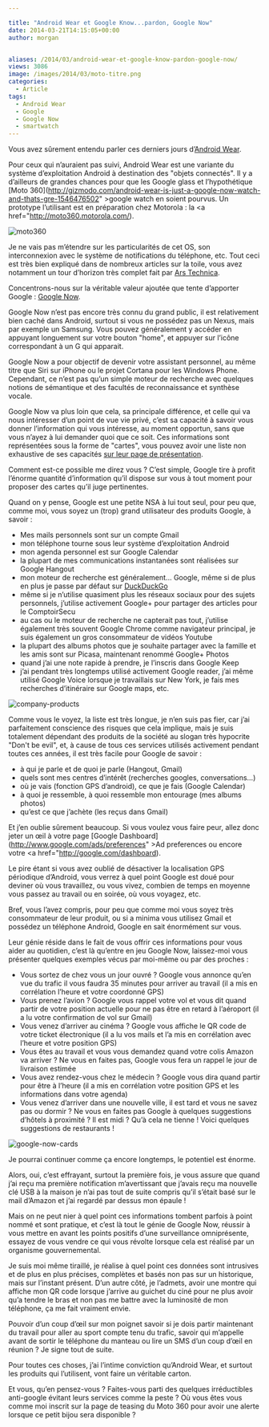 ```yaml
---

title: "Android Wear et Google Know...pardon, Google Now"
date: 2014-03-21T14:15:05+00:00
author: morgan


aliases: /2014/03/android-wear-et-google-know-pardon-google-now/
views: 3086
image: /images/2014/03/moto-titre.png
categories:
  - Article
tags:
  - Android Wear
  - Google
  - Google Now
  - smartwatch
---
```

Vous avez sûrement entendu parler ces derniers jours d’[Android Wear](http://googleblog.blogspot.fr/2014/03/sharing-whats-up-our-sleeve-android.html).

Pour ceux qui n’auraient pas suivi, Android Wear est une variante du système d’exploitation Android à destination des "objets connectés". Il y a d’ailleurs de grandes chances pour que les Google glass et l’hypothétique [Moto 360](http://gizmodo.com/android-wear-is-just-a-google-now-watch-and-thats-gre-1546476502" >google watch</a> en soient pourvus. Un prototype l’utilisant est en préparation chez Motorola : la <a href="http://moto360.motorola.com/).

![moto360](/images/2014/03/moto360.png)

Je ne vais pas m’étendre sur les particularités de cet OS, son interconnexion avec le système de notifications du téléphone, etc. Tout ceci est très bien expliqué dans de nombreux articles sur la toile, vous avez notamment un tour d’horizon très complet fait par [Ars Technica](http://arstechnica.com/gadgets/2014/03/in-depth-with-android-wear-googles-quantum-leap-of-a-smartwatch-os/).

Concentrons-nous sur la véritable valeur ajoutée que tente d’apporter Google : [Google Now](http://www.google.com/landing/now/).

Google Now n’est pas encore très connu du grand public, il est relativement bien caché dans Android, surtout si vous ne possédez pas un Nexus, mais par exemple un Samsung. Vous pouvez généralement y accéder en appuyant longuement sur votre bouton "home", et appuyer sur l’icône correspondant à un G qui apparait.

Google Now a pour objectif de devenir votre assistant personnel, au même titre que Siri sur iPhone ou le projet Cortana pour les Windows Phone. Cependant, ce n’est pas qu’un simple moteur de recherche avec quelques notions de sémantique et des facultés de reconnaissance et synthèse vocale.

Google Now va plus loin que cela, sa principale différence, et celle qui va nous intéresser d’un point de vue vie privé, c’est sa capacité à savoir vous donner l’information qui vous intéresse, au moment opportun, sans que vous n’ayez à lui demander quoi que ce soit. Ces informations sont représentées sous la forme de "cartes", vous pouvez avoir une liste non exhaustive de ses capacités [sur leur page de présentation](http://www.google.com/landing/now/).

Comment est-ce possible me direz vous ? C’est simple, Google tire à profit l’énorme quantité d’information qu’il dispose sur vous à tout moment pour proposer des cartes qu’il juge pertinentes.

Quand on y pense, Google est une petite NSA à lui tout seul, pour peu que, comme moi, vous soyez un (trop) grand utilisateur des produits Google, à savoir :

  * Mes mails personnels sont sur un compte Gmail
  * mon téléphone tourne sous leur système d’exploitation Android
  * mon agenda personnel est sur Google Calendar
  * la plupart de mes communications instantanées sont réalisées sur Google Hangout
  * mon moteur de recherche est généralement... Google, même si de plus en plus je passe par défaut sur [DuckDuckGo](https://duckduckgo.com/)
  * même si je n’utilise quasiment plus les réseaux sociaux pour des sujets personnels, j’utilise activement Google+ pour partager des articles pour le ComptoirSecu
  * au cas ou le moteur de recherche ne capterait pas tout, j’utilise également très souvent Google Chrome comme navigateur principal, je suis également un gros consommateur de vidéos Youtube
  * la plupart des albums photos que je souhaite partager avec la famille et les amis sont sur Picasa, maintenant renommé Google+ Photos
  * quand j’ai une note rapide à prendre, je l’inscris dans Google Keep
  * j’ai pendant très longtemps utilisé activement Google reader, j’ai même utilisé Google Voice lorsque je travaillais sur New York, je fais mes recherches d’itinéraire sur Google maps, etc.

![company-products](/images/2014/03/company-products.png)

Comme vous le voyez, la liste est très longue, je n’en suis pas fier, car j’ai parfaitement conscience des risques que cela implique, mais je suis totalement dépendant des produits de la société au slogan très hypocrite "Don't be evil", et, à cause de tous ces services utilisés activement pendant toutes ces années, il est très facile pour Google de savoir :

  * à qui je parle et de quoi je parle (Hangout, Gmail)
  * quels sont mes centres d’intérêt (recherches googles, conversations...)
  * où je vais (fonction GPS d’android), ce que je fais (Google Calendar)
  * à quoi je ressemble, à quoi ressemble mon entourage (mes albums photos)
  * qu’est ce que j’achète (les reçus dans Gmail)

Et j’en oublie sûrement beaucoup. Si vous voulez vous faire peur, allez donc jeter un œil à votre page [Google Dashboard](http://www.google.com/ads/preferences" >Ad preferences</a> ou encore votre <a href="http://google.com/dashboard).

Le pire étant si vous avez oublié de désactiver la localisation GPS périodique d’Android, vous verrez à quel point Google est doué pour deviner où vous travaillez, ou vous vivez, combien de temps en moyenne vous passez au travail ou en soirée, où vous voyagez, etc.

Bref, vous l’avez compris, pour peu que comme moi vous soyez très consommateur de leur produit, ou si a minima vous utilisez Gmail et possédez un téléphone Android, Google en sait énormément sur vous.

Leur génie réside dans le fait de vous offrir ces informations pour vous aider au quotidien, c’est là qu’entre en jeu Google Now, laissez-moi vous présenter quelques exemples vécus par moi-même ou par des proches :

  * Vous sortez de chez vous un jour ouvré ? Google vous annonce qu’en vue du trafic il vous faudra 35 minutes pour arriver au travail (il a mis en corrélation l’heure et votre coordonné GPS)
  * Vous prenez l’avion ? Google vous rappel votre vol et vous dit quand partir de votre position actuelle pour ne pas être en retard à l’aéroport (il a lu votre confirmation de vol sur Gmail)
  * Vous venez d’arriver au cinéma ? Google vous affiche le QR code de votre ticket électronique (il a lu vos mails et l’a mis en corrélation avec l’heure et votre position GPS)
  * Vous êtes au travail et vous vous demandez quand votre colis Amazon va arriver ? Ne vous en faites pas, Google vous fera un rappel le jour de livraison estimée
  * Vous avez rendez-vous chez le médecin ? Google vous dira quand partir pour être à l’heure (il a mis en corrélation votre position GPS et les informations dans votre agenda)
  * Vous venez d’arriver dans une nouvelle ville, il est tard et vous ne savez pas ou dormir ? Ne vous en faites pas Google à quelques suggestions d’hôtels à proximité ? Il est midi ? Qu’à cela ne tienne ! Voici quelques suggestions de restaurants !

![google-now-cards](/images/2014/03/google-now-cards.jpg)

Je pourrai continuer comme ça encore longtemps, le potentiel est énorme.

Alors, oui, c’est effrayant, surtout la première fois, je vous assure que quand j’ai reçu ma première notification m’avertissant que j’avais reçu ma nouvelle clé USB à la maison je n’ai pas tout de suite compris qu’il s’était basé sur le mail d’Amazon et j’ai regardé par dessus mon épaule !

Mais on ne peut nier à quel point ces informations tombent parfois à point nommé et sont pratique, et c’est là tout le génie de Google Now, réussir à vous mettre en avant les points positifs d’une surveillance omniprésente, essayez de vous vendre ce qui vous révolte lorsque cela est réalisé par un organisme gouvernemental.

Je suis moi même tiraillé, je réalise à quel point ces données sont intrusives et de plus en plus précises, complètes et basés non pas sur un historique, mais sur l’instant présent. D’un autre côté, je l’admets, avoir une montre qui affiche mon QR code lorsque j’arrive au guichet du ciné pour ne plus avoir qu’a tendre le bras et non pas me battre avec la luminosité de mon téléphone, ça me fait vraiment envie.

Pouvoir d’un coup d’œil sur mon poignet savoir si je dois partir maintenant du travail pour aller au sport compte tenu du trafic, savoir qui m’appelle avant de sortir le téléphone du manteau ou lire un SMS d’un coup d’œil en réunion ? Je signe tout de suite.

Pour toutes ces choses, j’ai l’intime conviction qu’Android Wear, et surtout les produits qui l’utilisent, vont faire un véritable carton.

Et vous, qu’en pensez-vous ? Faites-vous parti des quelques irréductibles anti-google évitant leurs services comme la peste ? Où vous êtes vous comme moi inscrit sur la page de teasing du Moto 360 pour avoir une alerte lorsque ce petit bijou sera disponible ?
